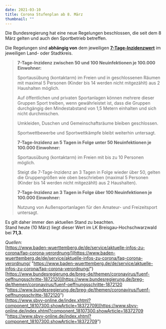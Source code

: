 ```yaml
---
date: 2021-03-10
title: Corona Stufenplan ab 8. März
thumbnail: ""
---
```


Die Bundesregierung hat eine neue Regelungen beschlossen, die seit dem 8 März gelten und auch den Sportbetrieb betreffen.

Die Regelungen sind **abhängig von** dem jeweiligen [**7-Tage-Inzidenzwert**](https://www.baden-wuerttemberg.de/de/service/presse/pressemitteilung/pid/infektionen-und-todesfaelle-in-baden-wuerttemberg/) im jeweiligen Land- oder Stadtkreis.

<!--more-->

> **7-Tage-Inzidenz zwischen 50 und 100 Neuinfektionen je 100.000 Einwohner:**
>
> Sportausübung (kontaktarm) im Freien und in geschlossenen Räumen mit maximal 5 Personen (Kinder bis 14 werden nicht mitgezählt) aus 2 Haushalten möglich.
>
> Auf öffentlichen und privaten Sportanlagen können mehrere dieser Gruppen Sport treiben, wenn gewährleistet ist, dass die Gruppen durchgängig den Mindestabstand von 1,5 Metern einhalten und sich nicht durchmischen.
>
> Umkleiden, Duschen und Gemeinschaftsräume bleiben geschlossen.
>
> Sportwettbewerbe und Sportwettkämpfe bleibt weiterhin untersagt.
>
> **7-Tage-Inzidenz an 5 Tagen in Folge unter 50 Neuinfektionen je 100.000 Einwohner:**
>
> Sportausübung (kontaktarm) im Freien mit bis zu 10 Personen möglich.
>
> Steigt die 7-Tage-Inzidenz an 3 Tagen in Folge wieder über 50, gelten die Gruppengrößen wie oben beschrieben (maximal 5 Personen (Kinder bis 14 werden nicht mitgezählt) aus 2 Haushalten).
>
> **7-Tage-Inzidenz an 3 Tagen in Folge über 100 Neuinfektionen je 100.000 Einwohner:**
>
> Nutzung von Außensportanlagen für den Amateur- und Freizeitsport untersagt.

Es gilt daher immer den aktuellen Stand zu beachten.  
Stand heute (10 März) liegt dieser Wert im LK Breisgau-Hochschwarzwald bei **71,3**.

_Quellen:_  
[https://www.baden-wuerttemberg.de/de/service/aktuelle-infos-zu-corona/faq-corona-verordnung/](https://www.baden-wuerttemberg.de/de/service/aktuelle-infos-zu-corona/faq-corona-verordnung/ "https://www.baden-wuerttemberg.de/de/service/aktuelle-infos-zu-corona/faq-corona-verordnung/")  
[https://www.bundesregierung.de/breg-de/themen/coronavirus/fuenf-oeffnungsschritte-1872120](https://www.bundesregierung.de/breg-de/themen/coronavirus/fuenf-oeffnungsschritte-1872120 "https://www.bundesregierung.de/breg-de/themen/coronavirus/fuenf-oeffnungsschritte-1872120")  
[https://www.sbvv-online.de/index.xhtml?component_18107300.showArticle=18372709](https://www.sbvv-online.de/index.xhtml?component_18107300.showArticle=18372709 "https://www.sbvv-online.de/index.xhtml?component_18107300.showArticle=18372709")
